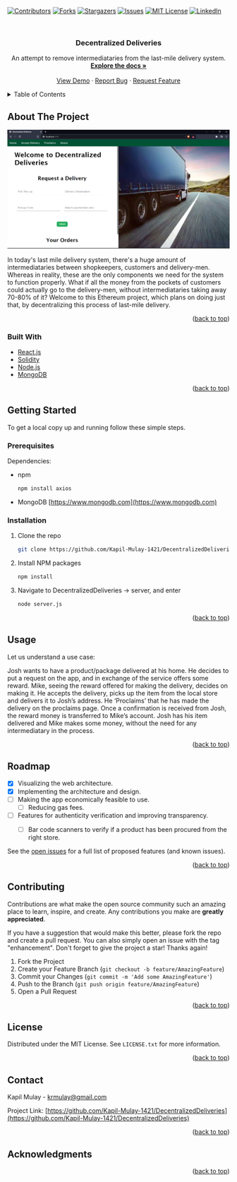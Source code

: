 <div id="top"></div>

[![Contributors][contributors-shield]][contributors-url]
[![Forks][forks-shield]][forks-url]
[![Stargazers][stars-shield]][stars-url]
[![Issues][issues-shield]][issues-url]
[![MIT License][license-shield]][license-url]
[![LinkedIn][linkedin-shield]][linkedin-url]



<!-- PROJECT LOGO -->
<br />
<div align="center">

<h3 align="center">Decentralized Deliveries</h3>

  <p align="center">
    An attempt to remove intermediataries from the last-mile delivery system.
    <br />
    <a href="https://github.com/Kapil-Mulay-1421/DecentralizedDeliveries"><strong>Explore the docs »</strong></a>
    <br />
    <br />
    <a href="https://github.com/Kapil-Mulay-1421/DecentralizedDeliveries">View Demo</a>
    ·
    <a href="https://github.com/Kapil-Mulay-1421/DecentralizedDeliveries/issues">Report Bug</a>
    ·
    <a href="https://github.com/Kapil-Mulay-1421/DecentralizedDeliveries/issues">Request Feature</a>
  </p>
</div>



<!-- TABLE OF CONTENTS -->
<details>
  <summary>Table of Contents</summary>
  <ol>
    <li>
      <a href="#about-the-project">About The Project</a>
      <ul>
        <li><a href="#built-with">Built With</a></li>
      </ul>
    </li>
    <li>
      <a href="#getting-started">Getting Started</a>
      <ul>
        <li><a href="#prerequisites">Prerequisites</a></li>
        <li><a href="#installation">Installation</a></li>
      </ul>
    </li>
    <li><a href="#usage">Usage</a></li>
    <li><a href="#roadmap">Roadmap</a></li>
    <li><a href="#contributing">Contributing</a></li>
    <li><a href="#license">License</a></li>
    <li><a href="#contact">Contact</a></li>
    <li><a href="#acknowledgments">Acknowledgments</a></li>
  </ol>
</details>



<!-- ABOUT THE PROJECT -->
## About The Project

[![Product Name Screen Shot][product-screenshot]](https://example.com)

In today's last mile delivery system, there's a huge amount of intermediataries between shopkeepers, customers and delivery-men. Whereas in reality, these are the only components we need for the system to function properly. What if all the money from the pockets of customers could actually go to the delivery-men, without intermediataries taking away 70-80% of it?  Welcome to this Ethereum project, which plans on doing just that, by decentralizing this process of last-mile delivery.

<p align="right">(<a href="#top">back to top</a>)</p>



### Built With

* [React.js](https://reactjs.org/)
* [Solidity](https://soliditylang.org/)
* [Node.js](https://nodejs.org/)
* [MongoDB](https://www.mongodb.com/)

<p align="right">(<a href="#top">back to top</a>)</p>



<!-- GETTING STARTED -->
## Getting Started

To get a local copy up and running follow these simple steps.

### Prerequisites

Dependencies:
* npm
  ```sh
  npm install axios
  ```
* MongoDB
  [https://www.mongodb.com](https://www.mongodb.com)

### Installation

1. Clone the repo
   ```sh
   git clone https://github.com/Kapil-Mulay-1421/DecentralizedDeliveries.git
   ```
2. Install NPM packages
   ```sh
   npm install
   ```
3. Navigate to DecentralizedDeliveries -> server, and enter
   ```sh
   node server.js
   ```

<p align="right">(<a href="#top">back to top</a>)</p>



<!-- USAGE EXAMPLES -->
## Usage

Let us understand a use case: 

Josh wants to have a product/package delivered at his home. He decides to put a request on the app, and in exchange of the service offers some reward. Mike, seeing the reward offered for making the delivery, decides on making it. He accepts the delivery, picks up the item from the local store and delivers it to Josh’s address. He ‘Proclaims’ that he has made the delivery on the proclaims page. Once a confirmation is received from Josh, the reward money is transferred to Mike’s account. Josh has his item delivered and Mike makes some money, without the need for any intermediatary in the process.


<p align="right">(<a href="#top">back to top</a>)</p>



<!-- ROADMAP -->
## Roadmap

- [x] Visualizing the web architecture.
- [x] Implementing the architecture and design.
- [ ] Making the app economically feasible to use.
    - [ ] Reducing gas fees.
- [ ] Features for authenticity verification and improving transparency.
    - [ ] Bar code scanners to verify if a product has been procured from the right store.
    

See the [open issues](https://github.com/Kapil-Mulay-1421/DecentralizedDeliveries/issues) for a full list of proposed features (and known issues).

<p align="right">(<a href="#top">back to top</a>)</p>



<!-- CONTRIBUTING -->
## Contributing

Contributions are what make the open source community such an amazing place to learn, inspire, and create. Any contributions you make are **greatly appreciated**.

If you have a suggestion that would make this better, please fork the repo and create a pull request. You can also simply open an issue with the tag "enhancement".
Don't forget to give the project a star! Thanks again!

1. Fork the Project
2. Create your Feature Branch (`git checkout -b feature/AmazingFeature`)
3. Commit your Changes (`git commit -m 'Add some AmazingFeature'`)
4. Push to the Branch (`git push origin feature/AmazingFeature`)
5. Open a Pull Request

<p align="right">(<a href="#top">back to top</a>)</p>



<!-- LICENSE -->
## License

Distributed under the MIT License. See `LICENSE.txt` for more information.

<p align="right">(<a href="#top">back to top</a>)</p>



<!-- CONTACT -->
## Contact

Kapil Mulay - krmulay@gmail.com

Project Link: [https://github.com/Kapil-Mulay-1421/DecentralizedDeliveries](https://github.com/Kapil-Mulay-1421/DecentralizedDeliveries)

<p align="right">(<a href="#top">back to top</a>)</p>



<!-- ACKNOWLEDGMENTS -->
## Acknowledgments



<p align="right">(<a href="#top">back to top</a>)</p>



<!-- MARKDOWN LINKS & IMAGES -->
<!-- https://www.markdownguide.org/basic-syntax/#reference-style-links -->
[contributors-shield]: https://img.shields.io/github/contributors/Kapil-Mulay-1421/DecentralizedDeliveries.svg?style=for-the-badge
[contributors-url]: https://github.com/Kapil-Mulay-1421/DecentralizedDeliveries/graphs/contributors
[forks-shield]: https://img.shields.io/github/forks/Kapil-Mulay-1421/DecentralizedDeliveries.svg?style=for-the-badge
[forks-url]: https://github.com/Kapil-Mulay-1421/DecentralizedDeliveries/network/members
[stars-shield]: https://img.shields.io/github/stars/Kapil-Mulay-1421/DecentralizedDeliveries.svg?style=for-the-badge
[stars-url]: https://github.com/Kapil-Mulay-1421/DecentralizedDeliveries/stargazers
[issues-shield]: https://img.shields.io/github/issues/Kapil-Mulay-1421/DecentralizedDeliveries.svg?style=for-the-badge
[issues-url]: https://github.com/Kapil-Mulay-1421/DecentralizedDeliveries/issues
[license-shield]: https://img.shields.io/github/license/Kapil-Mulay-1421/DecentralizedDeliveries.svg?style=for-the-badge
[license-url]: https://github.com/Kapil-Mulay-1421/DecentralizedDeliveries/blob/master/LICENSE.txt
[linkedin-shield]: https://img.shields.io/badge/-LinkedIn-black.svg?style=for-the-badge&logo=linkedin&colorB=555
[linkedin-url]: https://linkedin.com/in/linkedin_username
[product-screenshot]: images/homepage.png